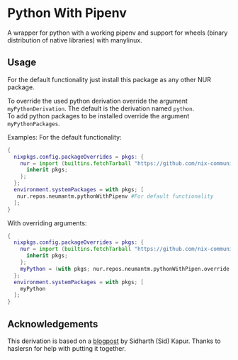 # Python With Pipenv

A wrapper for python with a working pipenv and support for wheels (binary distribution of native libraries) with manylinux.

## Usage
For the default functionality just install this package as any other NUR package.

To override the used python derivation override the argument `myPythonDerivation`. The default is the derivation named `python`. \
To add python packages to be installed override the argument `myPythonPackages`.

Examples:
For the default functionality:
```nix
{
  nixpkgs.config.packageOverrides = pkgs: {
    nur = import (builtins.fetchTarball "https://github.com/nix-community/NUR/archive/master.tar.gz") {
      inherit pkgs;
    };
  };
  environment.systemPackages = with pkgs; [
   nur.repos.neumantm.pythonWithPipenv #For default functionality
  ];
}
```

With overriding arguments:
```nix
{
  nixpkgs.config.packageOverrides = pkgs: {
    nur = import (builtins.fetchTarball "https://github.com/nix-community/NUR/archive/master.tar.gz") {
      inherit pkgs;
    };
    myPython = (with pkgs; nur.repos.neumantm.pythonWithPipen.override { myPythonDerivation = python37; myPythonPackages = pp: with pp; [ pylint ]; });
  };
  environment.systemPackages = with pkgs; [
    myPython
  ];
}
```


## Acknowledgements
This derivation is based on a [blogpost](https://sid-kap.github.io/index.html) by Sidharth (Sid) Kapur.
Thanks to haslersn for help with putting it together.

